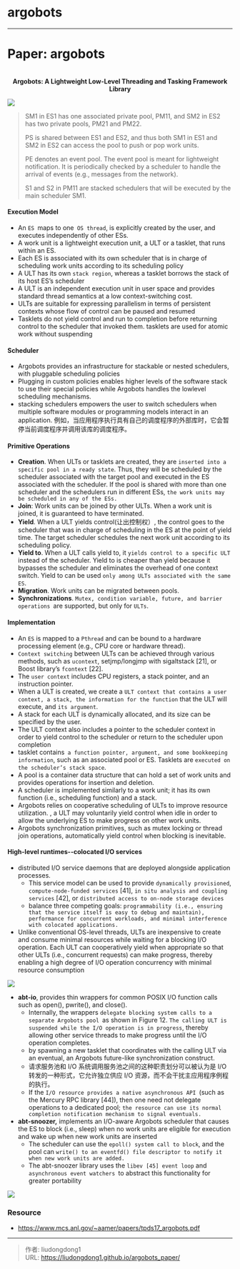 # argobots


> 

------

# Paper: argobots

<div align=center>
<br/>
<b>Argobots: A Lightweight Low-Level Threading and Tasking Framework
Library
</b>
</div>

![](https://lddpicture.oss-cn-beijing.aliyuncs.com/picture/image-20220730211342377-16691013698119.png)

> SM1 in ES1 has one associated private pool, PM11, and SM2 in ES2 has two private pools, PM21 and PM22.
>
> PS is shared between ES1 and ES2, and thus both SM1 in ES1 and SM2 in ES2 can access the pool to push or pop work units.
>
> PE denotes an event pool. The event pool is meant for lightweight notification. It is periodically checked by a scheduler to handle the arrival of events (e.g., messages from the network).
>
> S1 and S2 in PM11 are stacked schedulers that will be executed by the main scheduler SM1.

#### Execution Model

- An `ES `maps to one` OS thread`, is explicitly created by the user, and executes independently of other ESs.
- A work unit is a lightweight execution unit, a ULT or a tasklet, that runs within an ES.
- Each ES is associated with its own scheduler that is in charge of scheduling work units according to its scheduling policy
- A ULT has its own `stack region`, whereas a tasklet borrows the stack of its host ES’s scheduler
- A ULT is an independent execution unit in user space and provides standard thread semantics at a low context-switching cost.
- ULTs are suitable for expressing parallelism in terms of persistent contexts whose flow of control can be paused and resumed
- Tasklets do not yield control and run to completion before returning control to the scheduler that invoked them. tasklets are used for atomic work without suspending

#### Scheduler

- Argobots provides an infrastructure for stackable or nested schedulers, with pluggable scheduling policies
- Plugging in custom policies enables higher levels of the software stack to use their special policies while Argobots handles the lowlevel scheduling mechanisms.
-  stacking schedulers empowers the user to switch schedulers when multiple software modules or programming models interact in an application. 例如，当应用程序执行具有自己的调度程序的外部库时，它会暂停当前调度程序并调用该库的调度程序。

#### Primitive Operations

- **Creation**. When ULTs or tasklets are created, they are `inserted into a specific pool in a ready state`. Thus, they will be scheduled by the scheduler associated with the target pool and executed in the ES associated with the scheduler. If the pool is shared with more than one scheduler and the schedulers run in different ESs, `the work units may be scheduled in any of the ESs.` 
- **Join**: Work units can be joined by other ULTs. When a work unit is joined, it is guaranteed to have terminated. 
- **Yield**. When a ULT yields control(让出控制权）, the control goes to the scheduler that was in charge of scheduling in the ES at the point of yield time. The target scheduler schedules the next work unit according to its scheduling policy.
- **Yield to**. When a ULT calls yield to, it `yields control to a specific ULT `instead of the scheduler. Yield to is cheaper than yield because it bypasses the scheduler and eliminates the overhead of one context switch. Yield to can be used `only among ULTs associated with the same ES`. 
- **Migration**. Work units can be migrated between pools. 
- **Synchronizations**. `Mutex, condition variable, future, and barrier operations `are supported, but only for `ULTs`.

#### Implementation

- An `ES` is mapped to a `Pthread` and can be bound to a hardware processing element (e.g., CPU core or hardware thread).
- `Context switching` between ULTs can be achieved through various methods, such as `ucontext`, setjmp/longjmp with sigaltstack [21], or Boost library’s `fcontext` [22].
-  The `user context` includes CPU registers, a stack pointer, and an instruction pointer.
  - When a ULT is created, we create a `ULT context that contains a user context, a stack, the information for the function` that the ULT will execute, and `its argument`.
  - A stack for each ULT is dynamically allocated, and its size can be specified by the user. 
  - The ULT context also includes a pointer to the scheduler context in order to yield control to the scheduler or return to the scheduler upon completion
  - tasklet  contains` a function pointer, argument, and some bookkeeping information`, such as an associated pool or ES. Tasklets are `executed on the scheduler’s stack space`.
- A pool is a container data structure that can hold a set of work units and provides operations for insertion and deletion. 
- A scheduler is implemented similarly to a work unit; it has its own function (i.e., scheduling function) and a stack. 
- Argobots relies on cooperative scheduling of ULTs to improve resource utilization. , a ULT may voluntarily yield control when idle in order to allow the underlying ES to make progress on other work units.
- Argobots synchronization primitives, such as mutex locking or thread join operations, automatically yield control when blocking is inevitable.

#### High-level runtimes--colocated I/O services

- distributed I/O service daemons that are deployed alongside application processes.
  - This service model can be used to provide `dynamically provisioned`, `compute-node-funded services` [41], `in situ analysis and coupling services` [42], or `distributed access to on-node storage devices`
  - balance three competing goals: `programmability (i.e., ensuring that the service itself is easy to debug and maintain), performance for concurrent workloads, and minimal interference with colocated applications.`
- Unlike conventional OS-level threads, ULTs are inexpensive to create and consume minimal resources while waiting for a blocking I/O operation. Each ULT can cooperatively yield when appropriate so that other ULTs (i.e., concurrent requests) can make progress, thereby enabling a high degree of I/O operation concurrency with minimal resource consumption

![](https://lddpicture.oss-cn-beijing.aliyuncs.com/picture/image-20220730215322082.png)

- **abt-io**, provides thin wrappers for common POSIX I/O function calls such as open(), pwrite(), and close().
  - Internally, the wrappers `delegate blocking system calls to a separate Argobots pool `as shown in Figure 12. `The calling ULT is suspended while the I/O operation is in progress`, thereby allowing other service threads to make progress until the I/O operation completes.
  - by spawning a new tasklet that coordinates with the calling ULT via an eventual, an Argobots future-like synchronization construct.
  - 请求服务池和 I/O 系统调用服务池之间的这种职责划分可以被认为是 I/O 转发的一种形式，它允许独立供应 I/O 资源，而不会干扰主应用程序例程的执行。
  - If the `I/O resource provides a native asynchronous API `(such as the Mercury RPC library [44]), then one need not delegate operations to a dedicated pool; `the resource can use its normal completion notification mechanism to signal eventuals.`
- **abt-snoozer,** implements an I/O-aware Argobots scheduler that causes the ES to block (i.e., sleep) when no work units are eligible for execution and wake up when new work units are inserted
  - The scheduler can use the `epoll() system call to block`, and the pool can `write() to an eventfd() file descriptor to notify it when new work units are added.`
  -  The abt-snoozer library uses the `libev [45] event loop` and `asynchronous event watchers `to abstract this functionality for greater portability

![](https://lddpicture.oss-cn-beijing.aliyuncs.com/picture/image-20220730215517985.png)

### Resource

- https://www.mcs.anl.gov/~aamer/papers/tpds17_argobots.pdf

---

> 作者: liudongdong1  
> URL: https://liudongdong1.github.io/argobots_paper/  

